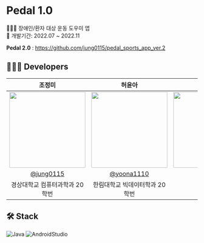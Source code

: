 # Pedal 1.0
👩🏻‍🦽 장애인/환자 대상 운동 도우미 앱  
📅 개발기간: 2022.07 ~ 2022.11  
  
**Pedal 2.0** : https://github.com/jung0115/pedal_sports_app_ver.2  

## 👩🏻‍💻 Developers
| 조정미 | 허윤아 | 노정희 |
| :---: | :---: | :---: |
| <img width="200px" src="https://avatars.githubusercontent.com/u/76805879?v=4" /> | <img width="200px" src="https://avatars.githubusercontent.com/u/101046600?v=4" /> | <img width="200px" src="https://t2.daumcdn.net/thumb/R720x0/?fname=http://t1.daumcdn.net/brunch/service/user/A1Z/image/bWHOPOpz2bFCa3mDl9YE_OMOl0Y.jpg" /> |
|  [@jung0115](https://github.com/jung0115)  | [@yoona1110](https://github.com/yoona1110)  | |
| 경상대학교 컴퓨터과학과 20학번 | 한림대학교 빅데이터학과 20학번 | 디자이너 |

## 🛠️ Stack
![Java](https://img.shields.io/badge/Java-0D8AC7??style=plastic&logo=Java)
![AndroidStudio](https://img.shields.io/badge/Android_Studio-3DDC84??style=plastic&logo=android&logoColor=white)

